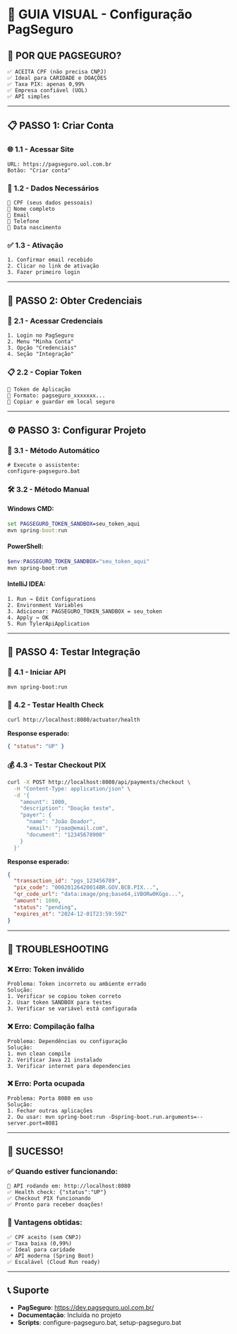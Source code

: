 # 🎁 GUIA VISUAL - Configuração PagSeguro

## 🎯 **POR QUE PAGSEGURO?**

```
✅ ACEITA CPF (não precisa CNPJ)
✅ Ideal para CARIDADE e DOAÇÕES
✅ Taxa PIX: apenas 0,99%
✅ Empresa confiável (UOL)
✅ API simples
```

---

## 📋 **PASSO 1: Criar Conta**

### 🌐 **1.1 - Acessar Site**

```
URL: https://pagseguro.uol.com.br
Botão: "Criar conta"
```

### 📝 **1.2 - Dados Necessários**

```
📄 CPF (seus dados pessoais)
👤 Nome completo
📧 Email
📱 Telefone
🎂 Data nascimento
```

### ✅ **1.3 - Ativação**

```
1. Confirmar email recebido
2. Clicar no link de ativação
3. Fazer primeiro login
```

---

## 🔑 **PASSO 2: Obter Credenciais**

### 🔐 **2.1 - Acessar Credenciais**

```
1. Login no PagSeguro
2. Menu "Minha Conta"
3. Opção "Credenciais"
4. Seção "Integração"
```

### 📋 **2.2 - Copiar Token**

```
🎯 Token de Aplicação
📝 Formato: pagseguro_xxxxxxx...
💾 Copiar e guardar em local seguro
```

---

## ⚙️ **PASSO 3: Configurar Projeto**

### 🔧 **3.1 - Método Automático**

```batch
# Execute o assistente:
configure-pagseguro.bat
```

### 🛠️ **3.2 - Método Manual**

#### **Windows CMD:**

```cmd
set PAGSEGURO_TOKEN_SANDBOX=seu_token_aqui
mvn spring-boot:run
```

#### **PowerShell:**

```powershell
$env:PAGSEGURO_TOKEN_SANDBOX="seu_token_aqui"
mvn spring-boot:run
```

#### **IntelliJ IDEA:**

```
1. Run → Edit Configurations
2. Environment Variables
3. Adicionar: PAGSEGURO_TOKEN_SANDBOX = seu_token
4. Apply → OK
5. Run TylerApiApplication
```

---

## 🧪 **PASSO 4: Testar Integração**

### 🚀 **4.1 - Iniciar API**

```bash
mvn spring-boot:run
```

### 📡 **4.2 - Testar Health Check**

```bash
curl http://localhost:8080/actuator/health
```

**Response esperado:**

```json
{ "status": "UP" }
```

### 💰 **4.3 - Testar Checkout PIX**

```bash
curl -X POST http://localhost:8080/api/payments/checkout \
  -H "Content-Type: application/json" \
  -d '{
    "amount": 1000,
    "description": "Doação teste",
    "payer": {
      "name": "João Doador",
      "email": "joao@email.com",
      "document": "12345678900"
    }
  }'
```

**Response esperado:**

```json
{
  "transaction_id": "pgs_123456789",
  "pix_code": "00020126420014BR.GOV.BCB.PIX...",
  "qr_code_url": "data:image/png;base64,iVBORw0KGgo...",
  "amount": 1000,
  "status": "pending",
  "expires_at": "2024-12-01T23:59:59Z"
}
```

---

## 🔧 **TROUBLESHOOTING**

### ❌ **Erro: Token inválido**

```
Problema: Token incorreto ou ambiente errado
Solução:
1. Verificar se copiou token correto
2. Usar token SANDBOX para testes
3. Verificar se variável está configurada
```

### ❌ **Erro: Compilação falha**

```
Problema: Dependências ou configuração
Solução:
1. mvn clean compile
2. Verificar Java 21 instalado
3. Verificar internet para dependencies
```

### ❌ **Erro: Porta ocupada**

```
Problema: Porta 8080 em uso
Solução:
1. Fechar outras aplicações
2. Ou usar: mvn spring-boot:run -Dspring-boot.run.arguments=--server.port=8081
```

---

## 🎉 **SUCESSO!**

### ✅ **Quando estiver funcionando:**

```
🚀 API rodando em: http://localhost:8080
✅ Health check: {"status":"UP"}
✅ Checkout PIX funcionando
✅ Pronto para receber doações!
```

### 🎁 **Vantagens obtidas:**

```
✅ CPF aceito (sem CNPJ)
✅ Taxa baixa (0,99%)
✅ Ideal para caridade
✅ API moderna (Spring Boot)
✅ Escalável (Cloud Run ready)
```

---

## 📞 **Suporte**

- **PagSeguro**: https://dev.pagseguro.uol.com.br/
- **Documentação**: Incluída no projeto
- **Scripts**: configure-pagseguro.bat, setup-pagseguro.bat
